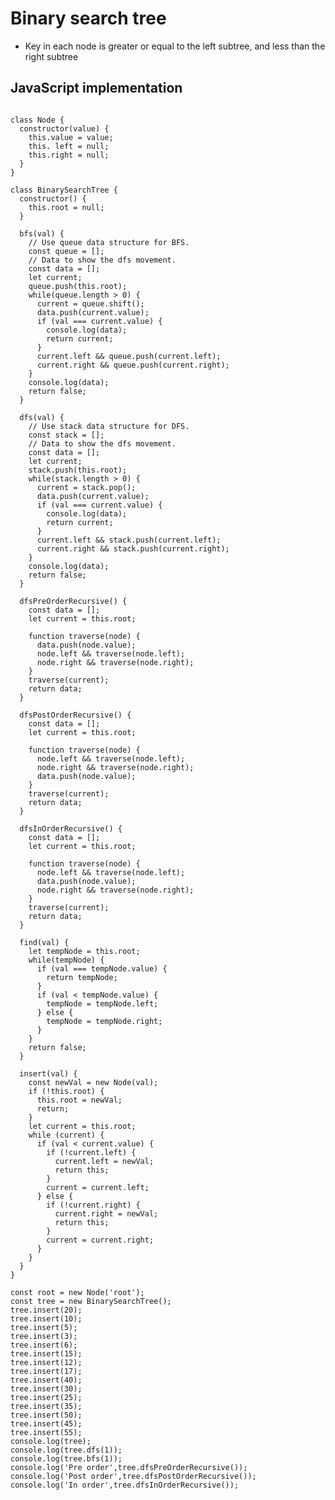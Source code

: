 # Binary search tree
* Key in each node is greater or equal to the left subtree, and less than the right subtree

## JavaScript implementation
<pre>
<code class="language-javascript">
class Node {
  constructor(value) {
    this.value = value;
    this. left = null;
    this.right = null;
  }
}

class BinarySearchTree {
  constructor() {
    this.root = null;
  }
  
  bfs(val) {
    // Use queue data structure for BFS.
    const queue = [];
    // Data to show the dfs movement.
    const data = [];
    let current;
    queue.push(this.root);
    while(queue.length > 0) {
      current = queue.shift();
      data.push(current.value);
      if (val === current.value) {
        console.log(data);
        return current;
      }
      current.left && queue.push(current.left);
      current.right && queue.push(current.right);
    }
    console.log(data);
    return false;
  }
  
  dfs(val) {
    // Use stack data structure for DFS.
    const stack = [];
    // Data to show the dfs movement.
    const data = [];
    let current;
    stack.push(this.root);
    while(stack.length > 0) {
      current = stack.pop();
      data.push(current.value);
      if (val === current.value) {
        console.log(data);
        return current;
      }
      current.left && stack.push(current.left);
      current.right && stack.push(current.right);
    }
    console.log(data);
    return false;
  }
  
  dfsPreOrderRecursive() {
    const data = [];
    let current = this.root;
    
    function traverse(node) {
      data.push(node.value);
      node.left && traverse(node.left);
      node.right && traverse(node.right);
    }
    traverse(current);
    return data;
  }
  
  dfsPostOrderRecursive() {
    const data = [];
    let current = this.root;
    
    function traverse(node) {
      node.left && traverse(node.left);
      node.right && traverse(node.right);
      data.push(node.value);
    }
    traverse(current);
    return data;
  }
  
  dfsInOrderRecursive() {
    const data = [];
    let current = this.root;
    
    function traverse(node) {
      node.left && traverse(node.left);
      data.push(node.value);
      node.right && traverse(node.right);
    }
    traverse(current);
    return data;
  }
  
  find(val) {
    let tempNode = this.root;
    while(tempNode) {
      if (val === tempNode.value) {
        return tempNode;
      }
      if (val < tempNode.value) {
        tempNode = tempNode.left;
      } else {
        tempNode = tempNode.right;
      }
    }
    return false;
  }
  
  insert(val) {
    const newVal = new Node(val);
    if (!this.root) {
      this.root = newVal;
      return;
    }
    let current = this.root;
    while (current) {
      if (val < current.value) {
        if (!current.left) {
          current.left = newVal;
          return this;
        } 
        current = current.left;
      } else {
        if (!current.right) {
          current.right = newVal;
          return this;
        }
        current = current.right;
      }
    }
  }
}

const root = new Node('root');
const tree = new BinarySearchTree();
tree.insert(20);
tree.insert(10);
tree.insert(5);
tree.insert(3);
tree.insert(6);
tree.insert(15);
tree.insert(12);
tree.insert(17);
tree.insert(40);
tree.insert(30);
tree.insert(25);
tree.insert(35);
tree.insert(50);
tree.insert(45);
tree.insert(55);
console.log(tree);
console.log(tree.dfs(1));
console.log(tree.bfs(1));
console.log('Pre order',tree.dfsPreOrderRecursive());
console.log('Post order',tree.dfsPostOrderRecursive());
console.log('In order',tree.dfsInOrderRecursive());
</code>
</pre>